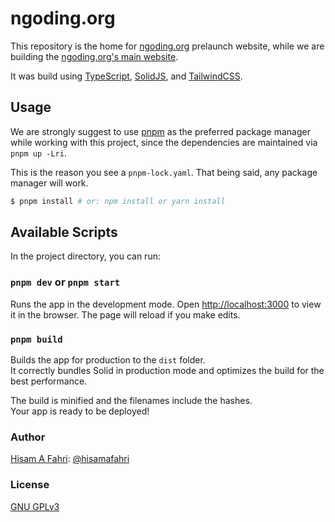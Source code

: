 # ngoding.org

This repository is the home for [ngoding.org](https://ngoding.org) prelaunch website, while we are building the [ngoding.org's main website](https://github.com/ngodingorg/ngodingorg).

It was build using [TypeScript](https://www.typescriptlang.org/), [SolidJS](https://solidjs.com), and [TailwindCSS](https://tailwindcss.com/).

## Usage

We are strongly suggest to use [pnpm](https://pnpm.io) as the preferred package manager while working with this project, since the dependencies are maintained via `pnpm up -Lri`.

This is the reason you see a `pnpm-lock.yaml`. That being said, any package manager will work.

```bash
$ pnpm install # or: npm install or yarn install
```

## Available Scripts

In the project directory, you can run:

### `pnpm dev` or `pnpm start`

Runs the app in the development mode. Open [http://localhost:3000](http://localhost:3000) to view it in the browser. The page will reload if you make edits.

### `pnpm build`

Builds the app for production to the `dist` folder.<br>
It correctly bundles Solid in production mode and optimizes the build for the best performance.

The build is minified and the filenames include the hashes.<br>
Your app is ready to be deployed!

### Author

[Hisam A Fahri](https://hisamafahri.com): [@hisamafahri](https://github.com/hisamafahri)

### License

[GNU GPLv3](LICENSE)
